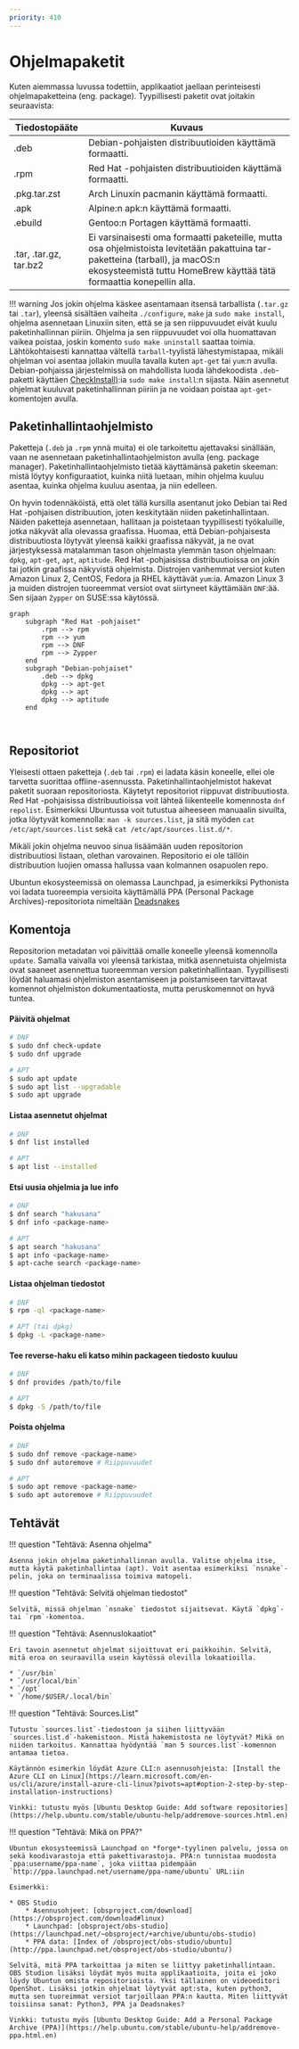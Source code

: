 ```yaml
---
priority: 410
---
```


# Ohjelmapaketit

Kuten aiemmassa luvussa todettiin, applikaatiot jaellaan perinteisesti ohjelmapaketteina (eng. package). Tyypillisesti paketit ovat joitakin seuraavista:

| Tiedostopääte          | Kuvaus                                                                                                                                                                                                |
| ---------------------- | ----------------------------------------------------------------------------------------------------------------------------------------------------------------------------------------------------- |
| .deb                   | Debian-pohjaisten distribuutioiden käyttämä formaatti.                                                                                                                                                |
| .rpm                   | Red Hat  -pohjaisten distribuutioiden käyttämä formaatti.                                                                                                                                             |
| .pkg.tar.zst           | Arch Linuxin pacmanin käyttämä formaatti.                                                                                                                                                             |
| .apk                   | Alpine:n apk:n käyttämä formaatti.                                                                                                                                                                    |
| .ebuild                | Gentoo:n Portagen käyttämä formaatti.                                                                                                                                                                 |
| .tar, .tar.gz, tar.bz2 | Ei varsinaisesti oma formaatti paketeille, mutta osa ohjelmistoista levitetään pakattuina tar-paketteina (tarball), ja macOS:n ekosysteemistä tuttu HomeBrew käyttää tätä formaattia konepellin alla. |

!!! warning
    Jos jokin ohjelma käskee asentamaan itsensä tarballista (`.tar.gz` tai `.tar`), yleensä sisältäen vaiheita `./configure`, `make` ja `sudo make install`, ohjelma asennetaan Linuxiin siten, että se ja sen riippuvuudet eivät kuulu paketinhallinnan piiriin. Ohjelma ja sen riippuvuudet voi olla huomattavan vaikea poistaa, joskin komento `sudo make uninstall` saattaa toimia. Lähtökohtaisesti kannattaa vältellä `tarball`-tyylistä lähestymistapaa, mikäli ohjelman voi asentaa jollakin muulla tavalla kuten `apt-get` tai `yum`:n avulla. Debian-pohjaissa järjestelmissä on mahdollista luoda lähdekoodista `.deb`-paketti käyttäen [CheckInstall)](https://help.ubuntu.com/community/CheckInstall):ia `sudo make install`:n sijasta. Näin asennetut ohjelmat kuuluvat paketinhallinnan piiriin ja ne voidaan poistaa `apt-get`-komentojen avulla.



## Paketinhallintaohjelmisto

Paketteja (`.deb` ja `.rpm` ynnä muita) ei ole tarkoitettu ajettavaksi sinällään, vaan ne asennetaan paketinhallintaohjelmiston avulla (eng. package manager). Paketinhallintaohjelmisto tietää käyttämänsä paketin skeeman: mistä löytyy konfiguraatiot, kuinka niitä luetaan, mihin ohjelma kuuluu asentaa, kuinka ohjelma kuuluu asentaa, ja niin edelleen.

On hyvin todennäköistä, että olet tällä kursilla asentanut joko Debian tai Red Hat -pohjaisen distribuution, joten keskitytään niiden paketinhallintaan. Näiden paketteja asennetaan, hallitaan ja poistetaan tyypillisesti työkaluille, jotka näkyvät alla olevassa graafissa. Huomaa, että Debian-pohjaisesta distribuutiosta löytyvät yleensä kaikki graafissa näkyvät, ja ne ovat järjestyksessä matalamman tason ohjelmasta ylemmän tason ohjelmaan: `dpkg`, `apt-get`, `apt`, `aptitude`. Red Hat -pohjaisissa distribuutioissa on jokin tai jotkin graafissa näkyvistä ohjelmista. Distrojen vanhemmat versiot kuten Amazon Linux 2, CentOS, Fedora ja RHEL käyttävät `yum`:ia. Amazon Linux 3 ja muiden distrojen tuoreemmat versiot ovat siirtyneet käyttämään `DNF`:ää. Sen sijaan `Zypper` on SUSE:ssa käytössä.

```mermaid
graph
	subgraph "Red Hat -pohjaiset"
		.rpm --> rpm 
		rpm --> yum
        rpm --> DNF
        rpm --> Zypper
	end
	subgraph "Debian-pohjaiset"
		.deb --> dpkg 
        dpkg --> apt-get
        dpkg --> apt
        dpkg --> aptitude
	end

	
```


## Repositoriot

Yleisesti ottaen paketteja (`.deb` tai `.rpm`) ei ladata käsin koneelle, ellei ole tarvetta suorittaa offline-asennussta. Paketinhallintaohjelmistot hakevat paketit suoraan repositoriosta. Käytetyt repositoriot riippuvat distribuutiosta. Red Hat -pohjaisissa distribuutioissa voit lähteä liikenteelle komennosta `dnf repolist`. Esimerkiksi Ubuntussa voit tutustua aiheeseen manuaalin sivuilta, jotka löytyvät komennolla: `man -k sources.list`, ja  sitä myöden `cat /etc/apt/sources.list` sekä `cat /etc/apt/sources.list.d/*`.



Mikäli jokin ohjelma neuvoo sinua lisäämään uuden repositorion distribuutiosi listaan, olethan varovainen. Repositorio ei ole tällöin distribuution luojien omassa hallussa vaan kolmannen osapuolen repo.

Ubuntun ekosysteemissä on olemassa Launchpad, ja esimerkiksi Pythonista voi ladata tuoreempia versioita käyttämällä PPA (Personal Package Archives)-repositoriota nimeltään [Deadsnakes](https://launchpad.net/~deadsnakes/+archive/ubuntu/ppa)



## Komentoja

Repositorion metadatan voi päivittää omalle koneelle yleensä komennolla `update`. Samalla vaivalla voi yleensä tarkistaa, mitkä asennetuista ohjelmista ovat saaneet asennettua tuoreemman version paketinhallintaan. Tyypillisesti löydät haluamasi ohjelmiston asentamiseen ja poistamiseen tarvittavat komennot ohjelmiston dokumentaatiosta, mutta peruskomennot on hyvä tuntea.

#### Päivitä ohjelmat

```bash title="Bash"
# DNF
$ sudo dnf check-update
$ sudo dnf upgrade

# APT
$ sudo apt update
$ sudo apt list --upgradable
$ sudo apt upgrade
```

#### Listaa asennetut ohjelmat

```bash title="Bash"
# DNF
$ dnf list installed

# APT
$ apt list --installed
```

#### Etsi uusia ohjelmia ja lue info

```bash title="Bash"
# DNF
$ dnf search "hakusana"
$ dnf info <package-name>

# APT
$ apt search "hakusana"
$ apt info <package-name>
$ apt-cache search <package-name>
```

#### Listaa ohjelman tiedostot

```bash title="Bash"
# DNF
$ rpm -ql <package-name>

# APT (tai dpkg)
$ dpkg -L <package-name>
```

#### Tee reverse-haku eli katso mihin packageen tiedosto kuuluu

```bash title="Bash"
# DNF
$ dnf provides /path/to/file

# APT
$ dpkg -S /path/to/file
```

#### Poista ohjelma

```bash title="Bash"
# DNF
$ sudo dnf remove <package-name>
$ sudo dnf autoremove # Riippuvuudet

# APT
$ sudo apt remove <package-name>
$ sudo apt autoremove # Riippuvuudet
```

## Tehtävät

!!! question "Tehtävä: Asenna ohjelma"
    
    Asenna jokin ohjelma paketinhallinnan avulla. Valitse ohjelma itse, mutta käytä paketinhallintaa (apt). Voit asentaa esimerkiksi `nsnake`-pelin, joka on terminaalissa toimiva matopeli.

!!! question "Tehtävä: Selvitä ohjelman tiedostot"
    
    Selvitä, missä ohjelman `nsnake` tiedostot sijaitsevat. Käytä `dpkg`- tai `rpm`-komentoa.

!!! question "Tehtävä: Asennuslokaatiot"

    Eri tavoin asennetut ohjelmat sijoittuvat eri paikkoihin. Selvitä, mitä eroa on seuraavilla usein käytössä olevilla lokaatioilla.

    * `/usr/bin`
    * `/usr/local/bin`
    * `/opt`
    * `/home/$USER/.local/bin`

!!! question "Tehtävä: Sources.List"

    Tutustu `sources.list`-tiedostoon ja siihen liittyvään `sources.list.d`-hakemistoon. Mistä hakemistosta ne löytyvät? Mikä on niiden tarkoitus. Kannattaa hyödyntää `man 5 sources.list`-komennon antamaa tietoa.

    Käytännön esimerkin löydät Azure CLI:n asennusohjeista: [Install the Azure CLI on Linux](https://learn.microsoft.com/en-us/cli/azure/install-azure-cli-linux?pivots=apt#option-2-step-by-step-installation-instructions)

    Vinkki: tutustu myös [Ubuntu Desktop Guide: Add software repositories](https://help.ubuntu.com/stable/ubuntu-help/addremove-sources.html.en)

!!! question "Tehtävä: Mikä on PPA?"

    Ubuntun ekosysteemissä Launchpad on *forge*-tyylinen palvelu, jossa on sekä koodivarastoja että pakettivarastoja. PPA:n tunnistaa muodosta `ppa:username/ppa-name`, joka viittaa pidempään `http://ppa.launchpad.net/username/ppa-name/ubuntu` URL:iin

    Esimerkki: 
    
    * OBS Studio
        * Asennusohjeet: [obsproject.com/download](https://obsproject.com/download#linux)
        * Launchpad: [obsproject/obs-studio](https://launchpad.net/~obsproject/+archive/ubuntu/obs-studio)
        * PPA data: [Index of /obsproject/obs-studio/ubuntu](http://ppa.launchpad.net/obsproject/obs-studio/ubuntu/)
  
    Selvitä, mitä PPA tarkoittaa ja miten se liittyy paketinhallintaan. OBS Studion lisäksi löydät myös muita applikaatioita, joita ei joko löydy Ubuntun omista repositorioista. Yksi tällainen on videoeditori OpenShot. Lisäksi jotkin ohjelmat löytyvät apt:sta, kuten python3, mutta sen tuoreimmat versiot tarjoillaan PPA:n kautta. Miten liittyvät toisiinsa sanat: Python3, PPA ja Deadsnakes?

    Vinkki: tutustu myös [Ubuntu Desktop Guide: Add a Personal Package Archive (PPA)](https://help.ubuntu.com/stable/ubuntu-help/addremove-ppa.html.en)